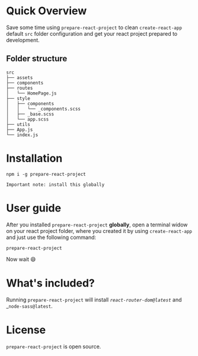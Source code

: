 # Quick Overview

Save some time using `prepare-react-project` to clean `create-react-app` default `src` folder configuration and get your react project prepared to development.

## Folder structure

```
src
├── assets
├── components
├── routes
│   └── HomePage.js
├── style
│   ├── components
│   │   └── _components.scss
│   ├── _base.scss
│   └── app.scss
├── utils
├── App.js
└── index.js
```

# Installation

```
npm i -g prepare-react-project
```

`Important note: install this globally`

# User guide

After you installed `prepare-react-project` **globally**, open a terminal widow on your react project folder, where you created it by using `create-react-app` and just use the following command:

```
prepare-react-project
```

Now wait 😄

# What's included?

Running `prepare-react-project` will install _`react-router-dom@latest`_ and \_`node-sass@latest`.

# License

`prepare-react-project` is open source.

